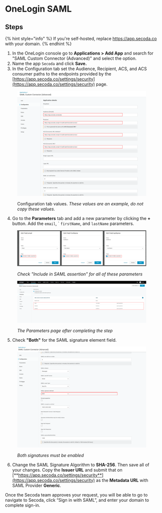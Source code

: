 # OneLogin SAML

## Steps

{% hint style="info" %}
If you're self-hosted, replace https://app.secoda.co with your domain.
{% endhint %}

1. In the OneLogin console go to **Applications > Add App** and search for "SAML Custom Connector (Advanced)" and select the option.
2. Name the app `Secoda` and click **Save.**
3. In the Configuration tab set the Audience, Recipient, ACS, and ACS consumer paths to the endpoints provided by the [https://app.secoda.co/settings/security](https://app.secoda.co/settings/security) page.&#x20;

<figure><img src="../.gitbook/assets/Group 6.png" alt=""><figcaption><p>Configuration tab values. <em>These values are an example, do not copy these values.</em></p></figcaption></figure>

4. Go to the **Parameters** tab and add a new parameter by clicking the **+** button. Add the `email`, \` `firstName`, and `lastName` parameters.&#x20;

<figure><img src="../.gitbook/assets/Group 9.png" alt=""><figcaption><p><em>Check "Include in SAML assertion" for all of these parameters</em></p></figcaption></figure>

<figure><img src="../.gitbook/assets/Group 5 (1).png" alt=""><figcaption><p><em>The Parameters page after completing the step</em></p></figcaption></figure>

5. Check **"Both"** for the SAML signature element field.

<figure><img src="../.gitbook/assets/Group 7.png" alt=""><figcaption><p><em>Both signatures must be enabled</em></p></figcaption></figure>

6. Change the SAML Signature Algorithm to **SHA-256**. Then save all of your changes. Copy the **Issuer URL** and submit that on [**https://app.secoda.co/settings/security**](https://app.secoda.co/settings/security) as the **Metadata URL** with SAML Provider **Generic**.



Once the Secoda team approves your request, you will be able to go to navigate to Secoda, click “Sign in with SAML”, and enter your domain to complete sign-in.
